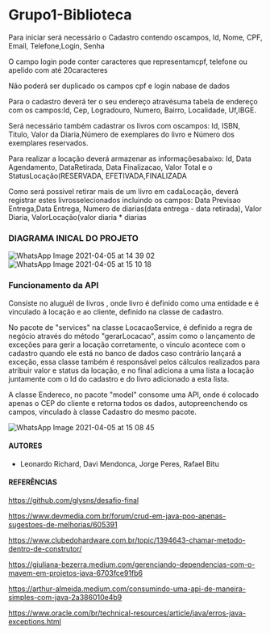 # Grupo1-Biblioteca

Para iniciar será necessário o Cadastro contendo oscampos, Id, Nome, CPF, Email, Telefone,Login, Senha

O campo login pode conter caracteres que representamcpf, telefone ou apelido com até 20caracteres

Não poderá ser duplicado os campos cpf e login nabase de dados

Para o cadastro deverá ter o seu endereço atravésuma tabela de endereço com os campos:Id, Cep, Logradouro, Numero, Bairro, Localidade, Uf,IBGE.

Será necessário também cadastrar os livros com oscampos: Id, ISBN, Titulo, Valor da Diaria,Número de exemplares do livro e Número dos exemplares reservados.

Para realizar a locação deverá armazenar as informaçõesabaixo: Id, Data Agendamento, DataRetirada, Data Finalizacao,  Valor Total e o StatusLocação(RESERVADA, EFETIVADA,FINALIZADA

Como será possivel retirar mais de um livro em cadaLocação, deverá registrar estes livrosselecionados incluindo os campos: Data Previsao Entrega,Data Entrega, Numero de diarias(data entrega - data retirada), Valor Diaria, ValorLocação(valor diaria * diarias



### DIAGRAMA INICAL DO PROJETO

![WhatsApp Image 2021-04-05 at 14 39 02](https://user-images.githubusercontent.com/77279633/113605254-c8f9d900-961c-11eb-9d56-18dcf3d130c8.jpeg)
![WhatsApp Image 2021-04-05 at 15 10 18](https://user-images.githubusercontent.com/77279633/113608533-19733580-9621-11eb-87f1-2dc46d270f30.jpeg)



### Funcionamento da API

Consiste no aluguél de livros , onde livro é definido como uma entidade e é vinculado à locação e ao cliente, definido na classe de cadastro.

No pacote de "services" na classe LocacaoService, é definido a regra de negócio através do método "gerarLocacao", assim como o lançamento de exceções para gerir a locação corretamente, o vinculo acontece com
o cadastro quando ele está no banco de dados caso contrário lançará a exceção, essa classe também é responsável pelos cálculos realizados para atribuir valor e status da locação,
e no final adiciona a uma lista a locação juntamente com o Id do cadastro e do livro adicionado a esta lista.

A classe Endereco, no pacote "model" consome uma API, onde é colocado apenas o CEP do cliente e retorna todos os dados, autopreenchendo os campos, vinculado à classe Cadastro do mesmo pacote.

![WhatsApp Image 2021-04-05 at 15 08 45](https://user-images.githubusercontent.com/77279633/113608402-edf04b00-9620-11eb-9c1c-a6ceb95fbc5c.jpeg)


#### AUTORES
- Leonardo Richard, Davi Mendonca, Jorge Peres, Rafael Bitu

#### REFERÊNCIAS

https://github.com/glysns/desafio-final

https://www.devmedia.com.br/forum/crud-em-java-poo-apenas-sugestoes-de-melhorias/605391

https://www.clubedohardware.com.br/topic/1394643-chamar-metodo-dentro-de-construtor/

https://giuliana-bezerra.medium.com/gerenciando-dependencias-com-o-mavem-em-projetos-java-6703fce91fb6

https://arthur-almeida.medium.com/consumindo-uma-api-de-maneira-simples-com-java-2a386010e4b9

https://www.oracle.com/br/technical-resources/article/java/erros-java-exceptions.html

